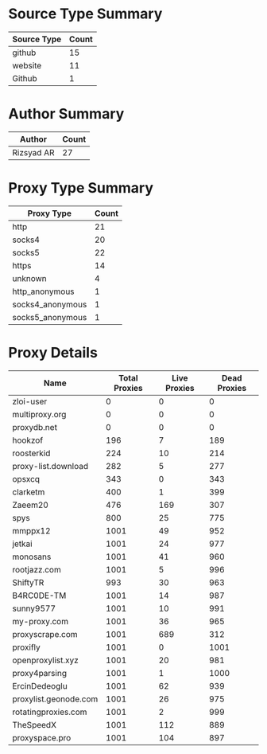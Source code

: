 # Source Type Summary

| Source Type | Count |
|-------------|-------|
| github | 15 |
| website | 11 |
| Github | 1 |


# Author Summary

| Author | Count |
|--------|-------|
| Rizsyad AR | 27 |


# Proxy Type Summary

| Proxy Type | Count |
|------------|-------|
| http | 21 |
| socks4 | 20 |
| socks5 | 22 |
| https | 14 |
| unknown | 4 |
| http_anonymous | 1 |
| socks4_anonymous | 1 |
| socks5_anonymous | 1 |


# Proxy Details

| Name | Total Proxies | Live Proxies | Dead Proxies |
|------|---------------|--------------|---------------|
| zloi-user | 0 | 0 | 0 |
| multiproxy.org | 0 | 0 | 0 |
| proxydb.net | 0 | 0 | 0 |
| hookzof | 196 | 7 | 189 |
| roosterkid | 224 | 10 | 214 |
| proxy-list.download | 282 | 5 | 277 |
| opsxcq | 343 | 0 | 343 |
| clarketm | 400 | 1 | 399 |
| Zaeem20 | 476 | 169 | 307 |
| spys | 800 | 25 | 775 |
| mmppx12 | 1001 | 49 | 952 |
| jetkai | 1001 | 24 | 977 |
| monosans | 1001 | 41 | 960 |
| rootjazz.com | 1001 | 5 | 996 |
| ShiftyTR | 993 | 30 | 963 |
| B4RC0DE-TM | 1001 | 14 | 987 |
| sunny9577 | 1001 | 10 | 991 |
| my-proxy.com | 1001 | 36 | 965 |
| proxyscrape.com | 1001 | 689 | 312 |
| proxifly | 1001 | 0 | 1001 |
| openproxylist.xyz | 1001 | 20 | 981 |
| proxy4parsing | 1001 | 1 | 1000 |
| ErcinDedeoglu | 1001 | 62 | 939 |
| proxylist.geonode.com | 1001 | 26 | 975 |
| rotatingproxies.com | 1001 | 2 | 999 |
| TheSpeedX | 1001 | 112 | 889 |
| proxyspace.pro | 1001 | 104 | 897 |
